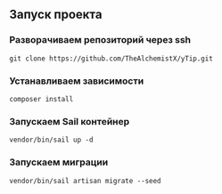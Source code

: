 ## Запуск проекта
### Разворачиваем репозиторий через ssh

````
git clone https://github.com/TheAlchemistX/yTip.git
````

### Устанавливаем зависимости

````
composer install
````

### Запускаем Sail контейнер

````
vendor/bin/sail up -d
````

### Запускаем миграции
````
vendor/bin/sail artisan migrate --seed
````

